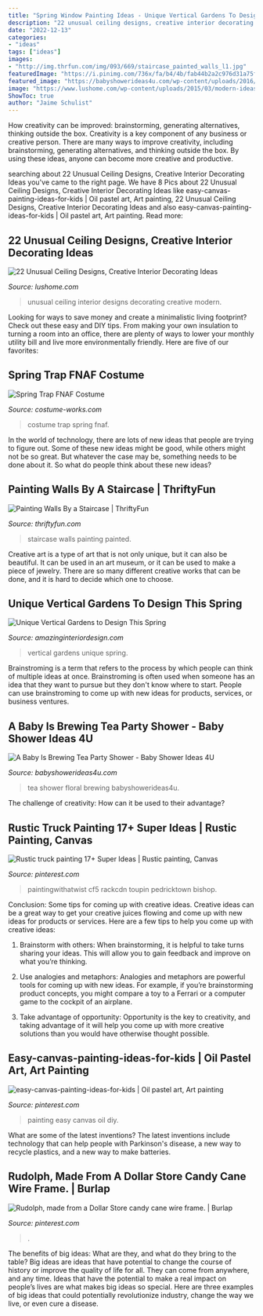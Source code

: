 ```yaml
---
title: "Spring Window Painting Ideas - Unique Vertical Gardens To Design This Spring"
description: "22 unusual ceiling designs, creative interior decorating ideas"
date: "2022-12-13"
categories:
- "ideas"
tags: ["ideas"]
images:
- "http://img.thrfun.com/img/093/669/staircase_painted_walls_l1.jpg"
featuredImage: "https://i.pinimg.com/736x/fa/b4/4b/fab44b2a2c976d31a75ffcc96b3b9fd5.jpg"
featured_image: "https://babyshowerideas4u.com/wp-content/uploads/2016/06/Floral-Tea-Party-Shower-Flower-China.png"
image: "https://www.lushome.com/wp-content/uploads/2015/03/modern-ideas-unusual-ceiling-designs-22.jpg"
ShowToc: true
author: "Jaime Schulist"
---
```



How creativity can be improved: brainstorming, generating alternatives, thinking outside the box.
Creativity is a key component of any business or creative person. There are many ways to improve creativity, including brainstorming, generating alternatives, and thinking outside the box. By using these ideas, anyone can become more creative and productive.

	

		
searching about 22 Unusual Ceiling Designs, Creative Interior Decorating Ideas you've came to the right page. We have 8 Pics about 22 Unusual Ceiling Designs, Creative Interior Decorating Ideas like easy-canvas-painting-ideas-for-kids | Oil pastel art, Art painting, 22 Unusual Ceiling Designs, Creative Interior Decorating Ideas and also easy-canvas-painting-ideas-for-kids | Oil pastel art, Art painting. Read more:
		
    
## 22 Unusual Ceiling Designs, Creative Interior Decorating Ideas

<img loading=lazy src="https://www.lushome.com/wp-content/uploads/2015/03/modern-ideas-unusual-ceiling-designs-22.jpg" onerror="this.onerror=null;this.src='https://tse4.mm.bing.net/th?id=OIP.sYvTULvWMqmbU-fhI9IQ_wAAAA&amp;pid=15.1';" alt="22 Unusual Ceiling Designs, Creative Interior Decorating Ideas">

_Source: lushome.com_

>unusual ceiling interior designs decorating creative modern. 

	

Looking for ways to save money and create a minimalistic living footprint? Check out these easy and DIY tips. From making your own insulation to turning a room into an office, there are plenty of ways to lower your monthly utility bill and live more environmentally friendly. Here are five of our favorites: 

    
## Spring Trap FNAF Costume

<img loading=lazy src="https://photos.costume-works.com/full/spring_trap_fnaf1.jpg" onerror="this.onerror=null;this.src='https://tse3.mm.bing.net/th?id=OIP.RLnoUxVD8rglu_qEQlqXAAHaMM&amp;pid=15.1';" alt="Spring Trap FNAF Costume">

_Source: costume-works.com_

>costume trap spring fnaf. 

	

In the world of technology, there are lots of new ideas that people are trying to figure out. Some of these new ideas might be good, while others might not be so great. But whatever the case may be, something needs to be done about it. So what do people think about these new ideas?

    
## Painting Walls By A Staircase | ThriftyFun

<img loading=lazy src="http://img.thrfun.com/img/093/669/staircase_painted_walls_l1.jpg" onerror="this.onerror=null;this.src='https://tse2.mm.bing.net/th?id=OIP.Z08rXGAQXMLsFliS3Ob8TgHaJ4&amp;pid=15.1';" alt="Painting Walls By a Staircase | ThriftyFun">

_Source: thriftyfun.com_

>staircase walls painting painted. 

	

Creative art is a type of art that is not only unique, but it can also be beautiful. It can be used in an art museum, or it can be used to make a piece of jewelry. There are so many different creative works that can be done, and it is hard to decide which one to choose.

    
## Unique Vertical Gardens To Design This Spring

<img loading=lazy src="http://www.amazinginteriordesign.com/wp-content/uploads/2019/02/fi-6.jpg" onerror="this.onerror=null;this.src='https://tse4.mm.bing.net/th?id=OIP.F0IGZBzSMklRwNRao6YEiQHaL0&amp;pid=15.1';" alt="Unique Vertical Gardens to Design This Spring">

_Source: amazinginteriordesign.com_

>vertical gardens unique spring. 

	

Brainstroming is a term that refers to the process by which people can think of multiple ideas at once. Brainstroming is often used when someone has an idea that they want to pursue but they don't know where to start. People can use brainstroming to come up with new ideas for products, services, or business ventures.

    
## A Baby Is Brewing Tea Party Shower - Baby Shower Ideas 4U

<img loading=lazy src="https://babyshowerideas4u.com/wp-content/uploads/2016/06/Floral-Tea-Party-Shower-Flower-China.png" onerror="this.onerror=null;this.src='https://tse1.mm.bing.net/th?id=OIP.jAjW7Bdad1OnYt5iv_YqLwHaKX&amp;pid=15.1';" alt="A Baby Is Brewing Tea Party Shower - Baby Shower Ideas 4U">

_Source: babyshowerideas4u.com_

>tea shower floral brewing babyshowerideas4u. 

	

The challenge of creativity: How can it be used to their advantage?
 

    
## Rustic Truck Painting 17+ Super Ideas | Rustic Painting, Canvas

<img loading=lazy src="https://i.pinimg.com/736x/44/cc/58/44cc585c7e776f7dcbfbad1397b88a47.jpg" onerror="this.onerror=null;this.src='https://tse2.mm.bing.net/th?id=OIP.-93vUv8-kkYCA3bHY9sIbQAAAA&amp;pid=15.1';" alt="Rustic truck painting 17+ Super Ideas | Rustic painting, Canvas">

_Source: pinterest.com_

>paintingwithatwist cf5 rackcdn toupin pedricktown bishop. 

	

Conclusion: Some tips for coming up with creative ideas.
Creative ideas can be a great way to get your creative juices flowing and come up with new ideas for products or services. Here are a few tips to help you come up with creative ideas:
1. Brainstorm with others: When brainstorming, it is helpful to take turns sharing your ideas. This will allow you to gain feedback and improve on what you’re thinking.

2. Use analogies and metaphors: Analogies and metaphors are powerful tools for coming up with new ideas. For example, if you’re brainstorming product concepts, you might compare a toy to a Ferrari or a computer game to the cockpit of an airplane.

3. Take advantage of opportunity: Opportunity is the key to creativity, and taking advantage of it will help you come up with more creative solutions than you would have otherwise thought possible.

    
## Easy-canvas-painting-ideas-for-kids | Oil Pastel Art, Art Painting

<img loading=lazy src="https://i.pinimg.com/736x/53/bb/88/53bb88b62ca1e651f6f7a2cc3f008342.jpg" onerror="this.onerror=null;this.src='https://tse3.mm.bing.net/th?id=OIP.28PlYe9sq1xBsDQZGxbFpwHaJ6&amp;pid=15.1';" alt="easy-canvas-painting-ideas-for-kids | Oil pastel art, Art painting">

_Source: pinterest.com_

>painting easy canvas oil diy. 

	

What are some of the latest inventions?
The latest inventions include technology that can help people with Parkinson's disease, a new way to recycle plastics, and a new way to make batteries.

    
## Rudolph, Made From A Dollar Store Candy Cane Wire Frame. | Burlap

<img loading=lazy src="https://i.pinimg.com/736x/fa/b4/4b/fab44b2a2c976d31a75ffcc96b3b9fd5.jpg" onerror="this.onerror=null;this.src='https://tse2.mm.bing.net/th?id=OIP.e02_nk208Cy49CBX_4bz4wHaNK&amp;pid=15.1';" alt="Rudolph, made from a Dollar Store candy cane wire frame. | Burlap">

_Source: pinterest.com_

>. 

	

The benefits of big ideas: What are they, and what do they bring to the table?
Big ideas are ideas that have potential to change the course of history or improve the quality of life for all. They can come from anywhere, and any time. Ideas that have the potential to make a real impact on people’s lives are what makes big ideas so special. Here are three examples of big ideas that could potentially revolutionize industry, change the way we live, or even cure a disease.

